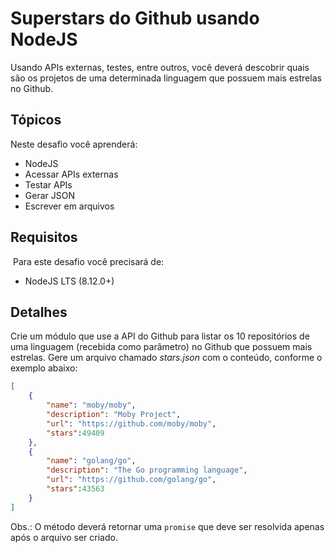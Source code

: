 # Superstars do Github usando NodeJS

Usando APIs externas, testes, entre outros, você deverá descobrir quais são os projetos de uma determinada linguagem que possuem mais estrelas no Github.

## Tópicos

Neste desafio você aprenderá:

- NodeJS
- Acessar APIs externas
- Testar APIs
- Gerar JSON
- Escrever em arquivos

## Requisitos
​
Para este desafio você precisará de:

- NodeJS LTS (8.12.0+)


## Detalhes

Crie um módulo que use a API do Github para listar os 10 repositórios de uma linguagem (recebida como parâmetro) no Github que possuem mais estrelas. Gere um arquivo chamado *stars.json* com o conteúdo, conforme o exemplo abaixo:


``` json
[
    {
        "name": "moby/moby",
        "description": "Moby Project",
        "url": "https://github.com/moby/moby",
        "stars":49409
    },
    {
        "name": "golang/go",
        "description": "The Go programming language",
        "url": "https://github.com/golang/go",
        "stars":43563
    }
]
```
Obs.: O método deverá retornar uma `promise` que deve ser resolvida apenas após o arquivo ser criado.
